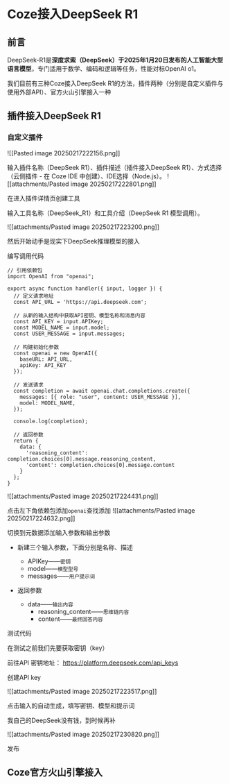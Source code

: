 # Coze接入DeepSeek R1

## 前言

DeepSeek-R1是**深度求索（DeepSeek）于2025年1月20日发布的人工智能大型语言模型**，专门适用于数学、编码和逻辑等任务，性能对标OpenAI o1。

我们目前有三种Coze接入DeepSeek R1的方法，插件两种（分别是自定义插件与使用外部API）、官方火山引擎接入一种
## 插件接入DeepSeek R1

### 自定义插件

![[Pasted image 20250217222156.png]]

输入插件名称（DeepSeek R1）、插件描述（插件接入DeepSeek R1）、方式选择（云侧插件 - 在 Coze IDE 中创建）、IDE选择（Node.js）。
![[attachments/Pasted image 20250217222801.png]]

在进入插件详情页创建工具

输入工具名称（DeepSeek_R1）和工具介绍（DeepSeek R1 模型调用）。

![[attachments/Pasted image 20250217223200.png]]


然后开始动手是现实下DeepSeek推理模型的接入  

编写调用代码

```
// 引用依赖包
import OpenAI from "openai";

export async function handler({ input, logger }) {
  // 定义请求地址
  const API_URL = 'https://api.deepseek.com';
  
  // 从新的输入结构中获取API密钥、模型名称和消息内容
  const API_KEY = input.APIKey;
  const MODEL_NAME = input.model;
  const USER_MESSAGE = input.messages;

  // 构建初始化参数
  const openai = new OpenAI({
    baseURL: API_URL,
    apiKey: API_KEY
  });

  // 发送请求
  const completion = await openai.chat.completions.create({
    messages: [{ role: "user", content: USER_MESSAGE }],
    model: MODEL_NAME,
  });

  console.log(completion);

  // 返回参数
  return {
    data: {
      'reasoning_content': completion.choices[0].message.reasoning_content,
      'content': completion.choices[0].message.content
    }
  };
}
```

![[attachments/Pasted image 20250217224431.png]]

点击左下角依赖包添加`openai`查找添加
![[attachments/Pasted image 20250217224632.png]]

切换到元数据添加输入参数和输出参数
- 新建三个输入参数，下面分别是名称、描述
	- APIKey——`密钥`
	- model——`模型型号`
	- messages——`用户提示词`
	
- 返回参数
	- data——`输出内容`
		- reasoning_content——`思维链内容`
		- content——`最终回答内容`


测试代码

在测试之前我们先要获取密钥（key）

前往API 密钥地址： https://platform.deepseek.com/api_keys

创建API key

![[attachments/Pasted image 20250217223517.png]]

点击输入的自动生成，填写密钥、模型和提示词


我自己的DeepSeek没有钱，到时候再补

![[attachments/Pasted image 20250217230820.png]]

发布

## Coze官方火山引擎接入